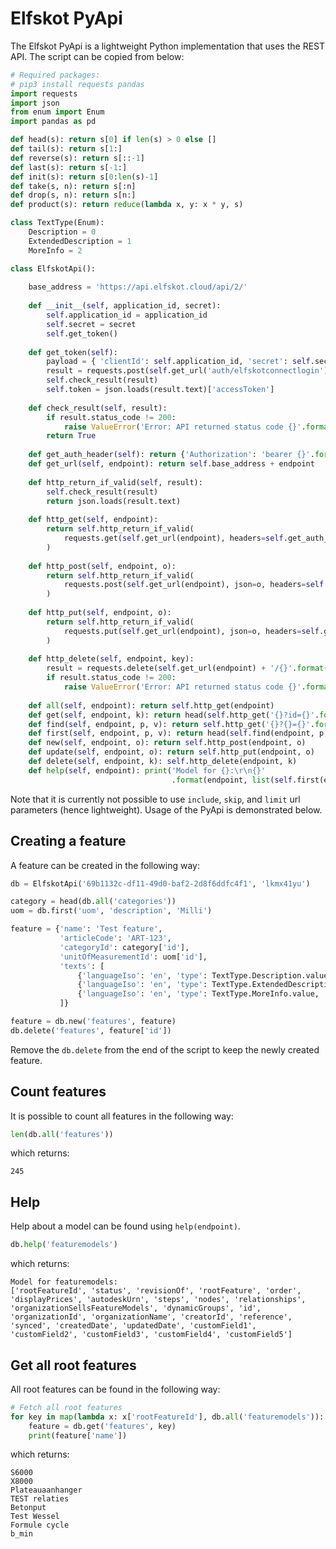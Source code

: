 # Elfskot PyApi

The Elfskot PyApi is a lightweight Python implementation that uses the REST API. The script can be copied from below:

```python
# Required packages:
# pip3 install requests pandas
import requests
import json
from enum import Enum
import pandas as pd

def head(s): return s[0] if len(s) > 0 else []
def tail(s): return s[1:]
def reverse(s): return s[::-1]
def last(s): return s[-1:]
def init(s): return s[0:len(s)-1]
def take(s, n): return s[:n]
def drop(s, n): return s[n:]
def product(s): return reduce(lambda x, y: x * y, s)

class TextType(Enum):
    Description = 0
    ExtendedDescription = 1
    MoreInfo = 2

class ElfskotApi():
    
    base_address = 'https://api.elfskot.cloud/api/2/'
    
    def __init__(self, application_id, secret):
        self.application_id = application_id
        self.secret = secret
        self.get_token()
    
    def get_token(self):
        payload = { 'clientId': self.application_id, 'secret': self.secret}
        result = requests.post(self.get_url('auth/elfskotconnectlogin'), json=payload)
        self.check_result(result)
        self.token = json.loads(result.text)['accessToken']
        
    def check_result(self, result):
        if result.status_code != 200:
            raise ValueError('Error: API returned status code {}'.format(result.status_code))
        return True
        
    def get_auth_header(self): return {'Authorization': 'bearer {}'.format(self.token)}
    def get_url(self, endpoint): return self.base_address + endpoint
    
    def http_return_if_valid(self, result):
        self.check_result(result)
        return json.loads(result.text)
    
    def http_get(self, endpoint):
        return self.http_return_if_valid(
            requests.get(self.get_url(endpoint), headers=self.get_auth_header())
        )
    
    def http_post(self, endpoint, o):
        return self.http_return_if_valid(
            requests.post(self.get_url(endpoint), json=o, headers=self.get_auth_header())
        )
    
    def http_put(self, endpoint, o):
        return self.http_return_if_valid(
            requests.put(self.get_url(endpoint), json=o, headers=self.get_auth_header())
        )
    
    def http_delete(self, endpoint, key):
        result = requests.delete(self.get_url(endpoint) + '/{}'.format(key), headers=self.get_auth_header())
        if result.status_code != 200: 
            raise ValueError('Error: API returned status code {}'.format(result.status_code))
            
    def all(self, endpoint): return self.http_get(endpoint)
    def get(self, endpoint, k): return head(self.http_get('{}?id={}'.format(endpoint, k)))
    def find(self, endpoint, p, v): return self.http_get('{}?{}={}'.format(endpoint, p, v))
    def first(self, endpoint, p, v): return head(self.find(endpoint, p, v))
    def new(self, endpoint, o): return self.http_post(endpoint, o)
    def update(self, endpoint, o): return self.http_put(endpoint, o)
    def delete(self, endpoint, k): self.http_delete(endpoint, k)  
    def help(self, endpoint): print('Model for {}:\r\n{}'
                                    .format(endpoint, list(self.first(endpoint, 'id', '').keys())))
```

Note that it is currently not possible to use `include`, `skip`, and `limit` url parameters (hence lightweight). Usage of the PyApi is demonstrated below.

## Creating a feature

A feature can be created in the following way:

```python
db = ElfskotApi('69b1132c-df11-49d0-baf2-2d8f6ddfc4f1', 'lkmx41yu')

category = head(db.all('categories'))
uom = db.first('uom', 'description', 'Milli')

feature = {'name': 'Test feature', 
           'articleCode': 'ART-123', 
           'categoryId': category['id'], 
           'unitOfMeasurementId': uom['id'],
           'texts': [
               {'languageIso': 'en', 'type': TextType.Description.value, 'value': 'Example description'},
               {'languageIso': 'en', 'type': TextType.ExtendedDescription.value, 'value': 'Example description'},
               {'languageIso': 'en', 'type': TextType.MoreInfo.value, 'value': 'Example description'}
           ]}

feature = db.new('features', feature)
db.delete('features', feature['id'])
```

Remove the `db.delete` from the end of the script to keep the newly created feature.

## Count features

It is possible to count all features in the following way:

```python
len(db.all('features'))
```

which returns:

```text
245
```

## Help

Help about a model can be found using `help(endpoint)`.

```python
db.help('featuremodels')
```

which returns:

```text
Model for featuremodels:
['rootFeatureId', 'status', 'revisionOf', 'rootFeature', 'order', 'displayPrices', 'autodeskUrn', 'steps', 'nodes', 'relationships', 'organizationSellsFeatureModels', 'dynamicGroups', 'id', 'organizationId', 'organizationName', 'creatorId', 'reference', 'synced', 'createdDate', 'updatedDate', 'customField1', 'customField2', 'customField3', 'customField4', 'customField5']
```

## Get all root features

All root features can be found in the following way:

```python
# Fetch all root features
for key in map(lambda x: x['rootFeatureId'], db.all('featuremodels')):
    feature = db.get('features', key)
    print(feature['name'])
```

which returns:

```text
S6000
X8000
Plateauaanhanger
TEST relaties
Betonput
Test Wessel
Formule cycle
b_min
```
